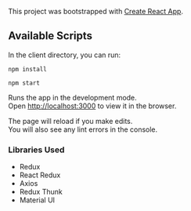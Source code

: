 This project was bootstrapped with [Create React App](https://github.com/facebook/create-react-app).

## Available Scripts

In the client directory, you can run:

 `npm install`
 
 `npm start`

Runs the app in the development mode.<br />
Open [http://localhost:3000](http://localhost:3000) to view it in the browser.

The page will reload if you make edits.<br />
You will also see any lint errors in the console.

### Libraries Used
- Redux
- React Redux
- Axios
- Redux Thunk
- Material UI

